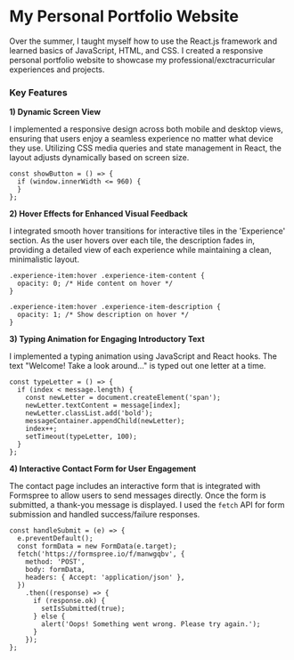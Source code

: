 
# My Personal Portfolio Website

Over the summer, I taught myself how to use the React.js framework and learned basics of JavaScript, HTML, and CSS. I created a responsive personal portfolio website to showcase my professional/exctracurricular experiences and projects.

### Key Features

**1) Dynamic Screen View**


I implemented a responsive design across both mobile and desktop views, ensuring that users enjoy a seamless experience no matter what device they use. Utilizing CSS media queries and state management in React, the layout adjusts dynamically based on screen size.

```
const showButton = () => {
  if (window.innerWidth <= 960) {
  } 
};
```
**2) Hover Effects for Enhanced Visual Feedback**

I integrated smooth hover transitions for interactive tiles in the 'Experience' section. As the user hovers over each tile, the description fades in, providing a detailed view of each experience while maintaining a clean, minimalistic layout.

```
.experience-item:hover .experience-item-content {
  opacity: 0; /* Hide content on hover */
}

.experience-item:hover .experience-item-description {
  opacity: 1; /* Show description on hover */
}
```

**3) Typing Animation for Engaging Introductory Text**

I implemented a typing animation using JavaScript and React hooks. The text "Welcome! Take a look around..." is typed out one letter at a time.
```
const typeLetter = () => {
  if (index < message.length) {
    const newLetter = document.createElement('span');
    newLetter.textContent = message[index];
    newLetter.classList.add('bold'); 
    messageContainer.appendChild(newLetter);
    index++;
    setTimeout(typeLetter, 100); 
  }
};
```
**4) Interactive Contact Form for User Engagement**

The contact page includes an interactive form that is integrated with Formspree to allow users to send messages directly. Once the form is submitted, a thank-you message is displayed. I used the `fetch` API for form submission and handled success/failure responses.

```
const handleSubmit = (e) => {
  e.preventDefault(); 
  const formData = new FormData(e.target);
  fetch('https://formspree.io/f/manwgqbv', {
    method: 'POST',
    body: formData,
    headers: { Accept: 'application/json' },
  })
    .then((response) => {
      if (response.ok) {
        setIsSubmitted(true); 
      } else {
        alert('Oops! Something went wrong. Please try again.');
      }
    });
};
```





